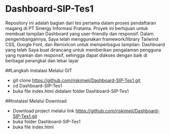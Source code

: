 # Dashboard-SIP-Tes1
Repository ini adalah bagian dari tes pertama dalam proses pendaftaran magang di PT Sinergy Informasi Pratama. Proyek ini bertujuan untuk membuat tampilan Dashboard yang user-friendly dan responsif. Dalam pengembangannya, Saya telah menggunakan framework/library Tailwind CSS, Google Font, dan RemixIcon untuk memperbagus tampilan. Dashboard yang telah Saya buat dirancang untuk memberikan pengalaman pengguna yang nyaman dan responsif, sehingga dapat diakses dengan baik di berbagai perangkat dan lebar layar

##Langkah Instalasi Melalui GIT
- git clone https://github.com/riskimeji/Dashboard-SIP-Tes1.git
- cd Dashboard-SIP-Tes1
- buka file index.html didalam folder Dashboard-SIP-Tes1

##Instalasi Melalui Download
- Download project melalui link https://github.com/riskimeji/Dashboard-SIP-Tes1.git
- buka folder Dashboard-SIP-Tes1
- buka file index.html
